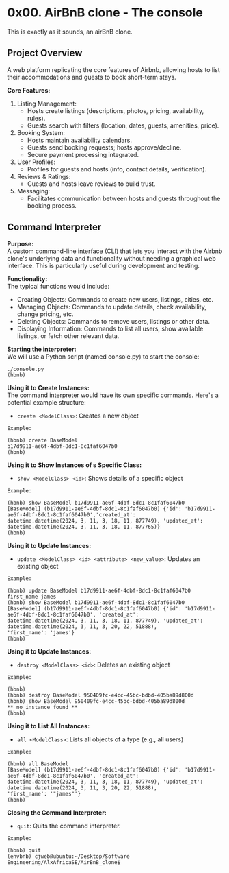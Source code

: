 # 0x00. AirBnB clone - The console  
This is exactly as it sounds, an airBnB clone.

## Project Overview 
A web platform replicating the core features of Airbnb, allowing hosts to list their accommodations and guests to
book short-term stays.

**Core Features:**  
1. Listing Management:
   + Hosts create listings (descriptions, photos, pricing, availability, rules).
   + Guests search with filters (location, dates, guests, amenities, price).
2. Booking System:
   + Hosts maintain availability calendars.
   + Guests send booking requests; hosts approve/decline.
   + Secure payment processing integrated.
3. User Profiles:
   + Profiles for guests and hosts (info, contact details, verification).
4. Reviews & Ratings:
   + Guests and hosts leave reviews to build trust.
5. Messaging:
   + Facilitates communication between hosts and guests throughout the booking process.

## Command Interpreter
**Purpose:**  
A custom command-line interface (CLI) that lets you interact with the Airbnb clone's underlying data and functionality 
without needing a graphical web interface. This is particularly useful during development and testing.

**Functionality:**  
The typical functions would include:  
+ Creating Objects: Commands to create new users, listings, cities, etc.
+ Managing Objects: Commands to update details, check availability, change pricing, etc.
+ Deleting Objects: Commands to remove users, listings or other data.
+ Displaying Information: Commands to list all users, show available listings, or fetch other relevant data.

**Starting the interpreter:**  
We will use a Python script (named console.py) to start the console:
```
./console.py
(hbnb)
```

**Using it to Create Instances:**    
The command interpreter would have its own specific commands. Here's a potential example structure:
+ `create <ModelClass>`: Creates a new object
```
Example:

(hbnb) create BaseModel
b17d9911-ae6f-4dbf-8dc1-8c1faf6047b0
(hbnb) 
```
**Using it to Show Instances of s Specific Class:**
+ `show <ModelClass> <id>`: Shows details of a specific object
```
Example:

(hbnb) show BaseModel b17d9911-ae6f-4dbf-8dc1-8c1faf6047b0
[BaseModel] (b17d9911-ae6f-4dbf-8dc1-8c1faf6047b0) {'id': 'b17d9911-ae6f-4dbf-8dc1-8c1faf6047b0','created_at':
datetime.datetime(2024, 3, 11, 3, 18, 11, 877749), 'updated_at': datetime.datetime(2024, 3, 11, 3, 18, 11, 877765)}
(hbnb) 
```
**Using it to Update Instances:**
+ `update <ModelClass> <id> <attribute> <new_value>`: Updates an existing object
```
Example:

(hbnb) update BaseModel b17d9911-ae6f-4dbf-8dc1-8c1faf6047b0 first_name james
(hbnb) show BaseModel b17d9911-ae6f-4dbf-8dc1-8c1faf6047b0
[BaseModel] (b17d9911-ae6f-4dbf-8dc1-8c1faf6047b0) {'id': 'b17d9911-ae6f-4dbf-8dc1-8c1faf6047b0', 'created_at':
datetime.datetime(2024, 3, 11, 3, 18, 11, 877749), 'updated_at': datetime.datetime(2024, 3, 11, 3, 20, 22, 51888),
'first_name': 'james'}
(hbnb)
```
**Using it to Update Instances:**
+ `destroy <ModelClass> <id>`: Deletes an existing object
```
Example:

(hbnb)
(hbnb) destroy BaseModel 950409fc-e4cc-45bc-bdbd-405ba89d800d
(hbnb) show BaseModel 950409fc-e4cc-45bc-bdbd-405ba89d800d
** no instance found **
(hbnb) 
```

**Using it to List All Instances:**
+ `all <ModelClass>`: Lists all objects of a type (e.g., all users)
```
Example:

(hbnb) all BaseModel
[BaseModel] (b17d9911-ae6f-4dbf-8dc1-8c1faf6047b0) {'id': 'b17d9911-ae6f-4dbf-8dc1-8c1faf6047b0', 'created_at':
datetime.datetime(2024, 3, 11, 3, 18, 11, 877749), 'updated_at': datetime.datetime(2024, 3, 11, 3, 20, 22, 51888),
'first_name': '"james"'}
(hbnb) 

```
**Closing the Command Interpreter:**
+ `quit`: Quits the command interpreter.
```
Example:

(hbnb) quit
(envbnb) cjweb@ubuntu:~/Desktop/Software Engineering/AlxAfricaSE/AirBnB_clone$ 
```

